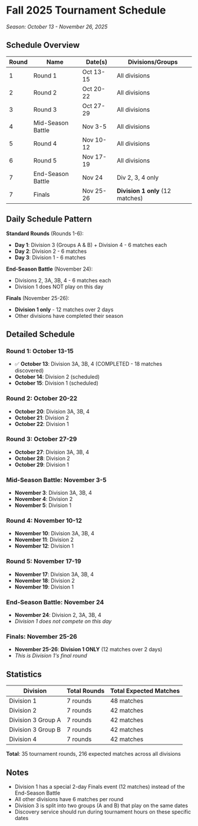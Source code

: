# Fall 2025 Tournament Schedule

*Season: October 13 - November 26, 2025*

## Schedule Overview

| Round | Name | Date(s) | Divisions/Groups |
|-------|------|---------|------------------|
| 1 | Round 1 | Oct 13-15 | All divisions |
| 2 | Round 2 | Oct 20-22 | All divisions |
| 3 | Round 3 | Oct 27-29 | All divisions |
| 4 | Mid-Season Battle | Nov 3-5 | All divisions |
| 5 | Round 4 | Nov 10-12 | All divisions |
| 6 | Round 5 | Nov 17-19 | All divisions |
| 7 | End-Season Battle | Nov 24 | Div 2, 3, 4 only |
| 7 | Finals | Nov 25-26 | **Division 1 only** (12 matches) |

## Daily Schedule Pattern

**Standard Rounds** (Rounds 1-6):
- **Day 1**: Division 3 (Groups A & B) + Division 4 - 6 matches each
- **Day 2**: Division 2 - 6 matches
- **Day 3**: Division 1 - 6 matches

**End-Season Battle** (November 24):
- Divisions 2, 3A, 3B, 4 - 6 matches each
- Division 1 does NOT play on this day

**Finals** (November 25-26):
- **Division 1 only** - 12 matches over 2 days
- Other divisions have completed their season

## Detailed Schedule

### Round 1: October 13-15
- ✅ **October 13**: Division 3A, 3B, 4 (COMPLETED - 18 matches discovered)
- **October 14**: Division 2 (scheduled)
- **October 15**: Division 1 (scheduled)

### Round 2: October 20-22
- **October 20**: Division 3A, 3B, 4
- **October 21**: Division 2
- **October 22**: Division 1

### Round 3: October 27-29
- **October 27**: Division 3A, 3B, 4
- **October 28**: Division 2
- **October 29**: Division 1

### Mid-Season Battle: November 3-5
- **November 3**: Division 3A, 3B, 4
- **November 4**: Division 2
- **November 5**: Division 1

### Round 4: November 10-12
- **November 10**: Division 3A, 3B, 4
- **November 11**: Division 2
- **November 12**: Division 1

### Round 5: November 17-19
- **November 17**: Division 3A, 3B, 4
- **November 18**: Division 2
- **November 19**: Division 1

### End-Season Battle: November 24
- **November 24**: Division 2, 3A, 3B, 4
- *Division 1 does not compete on this day*

### Finals: November 25-26
- **November 25-26**: **Division 1 ONLY** (12 matches over 2 days)
- *This is Division 1's final round*

## Statistics

| Division | Total Rounds | Total Expected Matches |
|----------|--------------|------------------------|
| Division 1 | 7 rounds | 48 matches |
| Division 2 | 7 rounds | 42 matches |
| Division 3 Group A | 7 rounds | 42 matches |
| Division 3 Group B | 7 rounds | 42 matches |
| Division 4 | 7 rounds | 42 matches |

**Total**: 35 tournament rounds, 216 expected matches across all divisions

## Notes

- Division 1 has a special 2-day Finals event (12 matches) instead of the End-Season Battle
- All other divisions have 6 matches per round
- Division 3 is split into two groups (A and B) that play on the same dates
- Discovery service should run during tournament hours on these specific dates
